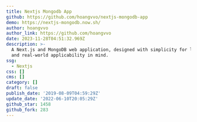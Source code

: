 ```yaml
---
title: Nextjs Mongodb App
github: https://github.com/hoangvvo/nextjs-mongodb-app
demo: https://nextjs-mongodb.now.sh/
author: hoangvvo
author_link: https://github.com/hoangvvo
date: 2023-11-28T04:51:32.969Z
description: >-
  A Next.js and MongoDB web application, designed with simplicity for learning
  and real-world applicability in mind.
ssg:
  - Nextjs
css: []
cms: []
category: []
draft: false
publish_date: '2019-08-09T04:59:29Z'
update_date: '2022-06-10T20:05:29Z'
github_star: 1458
github_fork: 283
---
```


